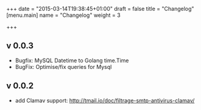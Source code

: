 +++
date = "2015-03-14T19:38:45+01:00"
draft = false
title = "Changelog"
[menu.main]
name = "Changelog"
weight = 3

+++
## v 0.0.3
* Bugfix: MySQL Datetime to Golang time.Time
* BugFix: Optimise/fix queries for Mysql

## v 0.0.2
* add Clamav support: http://tmail.io/doc/filtrage-smtp-antivirus-clamav/